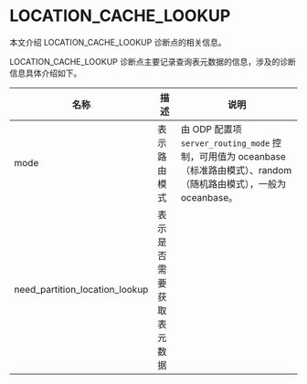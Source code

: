 # LOCATION_CACHE_LOOKUP

本文介绍 LOCATION_CACHE_LOOKUP 诊断点的相关信息。

LOCATION_CACHE_LOOKUP 诊断点主要记录查询表元数据的信息，涉及的诊断信息具体介绍如下。

| 名称    | 描述     | 说明      |
|---------|----------|----------|
| mode    | 表示路由模式   | 由 ODP 配置项 `server_routing_mode` 控制，可用值为 oceanbase（标准路由模式）、random（随机路由模式），一般为 oceanbase。|
| need_partition_location_lookup  | 表示是否需要获取表元数据   |
